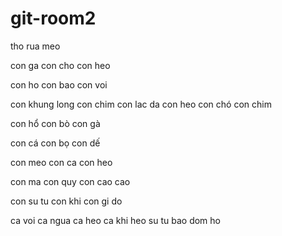 # git-room2

tho
rua
meo

con ga
con cho
con heo

con ho
con bao
con voi

con khung long
con chim
con lac da
con heo
con chó
con chim

con hổ
con bò 
con gà

con cá
con bọ
con dế

con meo
con ca
con heo

con ma
con quy
con cao cao

con su tu
con khi
con gi do

ca voi
ca ngua
ca heo
ca
khi
heo
su tu
bao dom
ho